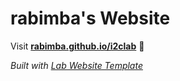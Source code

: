 
# rabimba's Website

Visit **[rabimba.github.io/i2clab](https://rabimba.github.io/i2clab)** 🚀

_Built with [Lab Website Template](https://greene-lab.gitbook.io/lab-website-template-docs)_

